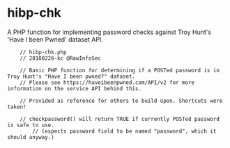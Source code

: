 # hibp-chk
A PHP function for implementing password checks against  Troy Hunt's 'Have I been Pwned' dataset API.

		// hibp-chk.php
		// 20180226-kc @RawInfoSec
				
		// Basic PHP function for determining if a POSTed password is in Troy Hunt's "Have I been pwned?" dataset.
		// Please see https://haveibeenpwned.com/API/v2 for more information on the service API behind this.
		
		// Provided as reference for others to build upon. Shortcuts were taken!
    
		// checkpassword() will return TRUE if currently POSTed password is safe to use.
    		// (expects password field to be named "password", which it should anyway.)
